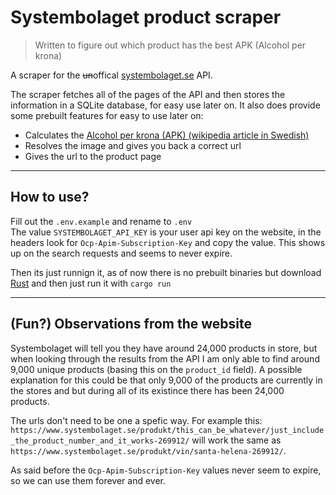 # Systembolaget product scraper

> Written to figure out which product has the best APK (Alcohol per krona)

A scraper for the ~~un~~offical [systembolaget.se](https://www.systembolaget.se/) API.  

The scraper fetches all of the pages of the API and then stores the information in a SQLite database, for easy use later on. It also does provide some prebuilt features for easy to use later on:

- Calculates the [Alcohol per krona (APK) (wikipedia article in Swedish)](https://sv.wikipedia.org/wiki/Alkohol_per_krona)
- Resolves the image and gives you back a correct url
- Gives the url to the product page  

---

## How to use?

Fill out the `.env.example` and rename to `.env`  
The value `SYSTEMBOLAGET_API_KEY` is your user api key on the website, in the headers look for `Ocp-Apim-Subscription-Key` and copy the value. This shows up on the search requests and seems to never expire.

Then its just runnign it, as of now there is no prebuilt binaries but download [Rust](https://www.rust-lang.org/) and then just run it with `cargo run`  

---

## (Fun?) Observations from the website

Systembolaget will tell you they have around 24,000 products in store, but when looking through the results from the API I am only able to find around 9,000 unique products (basing this on the `product_id` field). A possible explanation for this could be that only 9,000 of the products are currently in the stores and but during all of its existince there has been 24,000 products.

The urls don't need to be one a spefic way. For example this: `https://www.systembolaget.se/produkt/this_can_be_whatever/just_include_the_product_number_and_it_works-269912/` will work the same as `https://www.systembolaget.se/produkt/vin/santa-helena-269912/`.

As said before the `Ocp-Apim-Subscription-Key` values never seem to expire, so we can use them forever and ever.
